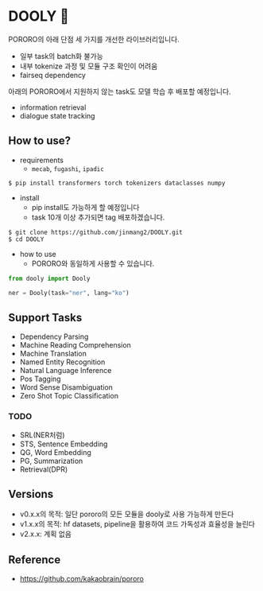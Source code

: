 # DOOLY 🦕
PORORO의 아래 단점 세 가지를 개선한 라이브러리입니다.
- 일부 task의 batch화 불가능
- 내부 tokenize 과정 및 모듈 구조 확인이 어려움
- fairseq dependency

아래의 PORORO에서 지원하지 않는 task도 모델 학습 후 배포할 예정입니다.
- information retrieval
- dialogue state tracking

## How to use?
- requirements
    - `mecab`, `fugashi`, `ipadic`
```
$ pip install transformers torch tokenizers dataclasses numpy
```

- install
    - pip install도 가능하게 할 예정입니다
    - task 10개 이상 추가되면 tag 배포하겠습니다.
```
$ git clone https://github.com/jinmang2/DOOLY.git
$ cd DOOLY
```

- how to use
    - PORORO와 동일하게 사용할 수 있습니다.
```python
from dooly import Dooly

ner = Dooly(task="ner", lang="ko")
```

## Support Tasks
- Dependency Parsing
- Machine Reading Comprehension
- Machine Translation
- Named Entity Recognition
- Natural Language Inference
- Pos Tagging
- Word Sense Disambiguation
- Zero Shot Topic Classification

### TODO
- SRL(NER처럼)
- STS, Sentence Embedding
- QG, Word Embedding
- PG, Summarization
- Retrieval(DPR)

## Versions
- v0.x.x의 목적: 일단 pororo의 모든 모듈을 dooly로 사용 가능하게 만든다
- v1.x.x의 목적: hf datasets, pipeline을 활용하여 코드 가독성과 효율성을 늘린다
- v2.x.x: 계획 없음

## Reference
- https://github.com/kakaobrain/pororo
